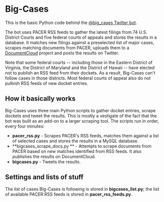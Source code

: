 # Big-Cases
This is the basic Python code behind the [@big_cases Twitter bot](http://twitter.com/big_cases).

The bot uses PACER RSS feeds to gather the latest filings from 74 U.S. District Courts and five federal courts of appeals and stores the results in a database. It matches new filings against a preselected list of major cases, scrapes matching documents from PACER, uploads them to a [DocumentCloud](http://www.documentcloud.org) project and posts the results on Twitter. 

Note that some federal courts -- including those in the Eastern District of Virginia, the District of Maryland and the District of Hawaii --  have elected not to publish an RSS feed from their dockets. As a result, Big-Cases can't follow cases in those districts. Most federal courts of appeal also do not pulbish RSS feeds of new docket entries.

## How it basically works

Big-Cases uses three main Python scripts to gather docket entries, scrape dockets and tweet the results. This is mostly a vestigate of the fact that the bot was built as an add-on to a larger scraping tool. The scripts run in order, every four minutes:

* **pacer_rss.py** - Scrapes PACER's RSS feeds, matches them against a list of selected cases and stores the results in a MySQL database.
* **bigcases_scrape_docs.py ** - Attempts to scrape documents from PACER based on new matches identified from RSS feeds. It also publishes the results on DocumentCloud. 
* **bigcases.py** - Tweets the results.

## Settings and lists of stuff

The list of cases Big-Cases is following is stored in **bigcases_list.py**; the list of available PACER RSS feeds is stored in **pacer_rss_feeds.py**. 
